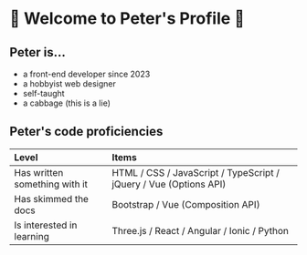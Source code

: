 # 🥬 Welcome to Peter's Profile 🥬

## Peter is...
- a front-end developer since 2023
- a hobbyist web designer
- self-taught
- a cabbage (this is a lie)

## Peter's code proficiencies
| Level | Items |
| :-- | :-- |
| Has written something with it | HTML / CSS / JavaScript / TypeScript / jQuery / Vue (Options API) |
| Has skimmed the docs | Bootstrap / Vue (Composition API) |
| Is interested in learning | Three.js / React / Angular / Ionic / Python |
